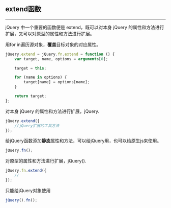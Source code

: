 ## extend函数
---

jQuery 中一个重要的函数便是 extend，既可以对本身 jQuery 的属性和方法进行扩展，又可以对原型的属性和方法进行扩展。

用for in遍历源对象，**覆盖**目标对象的对应属性。
```js
jQuery.extend = jQuery.fn.extend = function () {
    var target, name, options = arguments[0];

    target = this;

    for (name in options) {
        target[name] = options[name];
    }

    return target;
};
```

对本身 jQuery 的属性和方法进行扩展，jQuery.
```js
jQuery.extend({
    //jQuery扩展的工具方法
});
```

给jQuery函数添加**静态**属性和方法，可以给jQuery用，也可以给原生js来使用。
```js
jQuery.fn();
```

对原型的属性和方法进行扩展，jQuery().
```js
jQuery.fn.extend({
    //
});
```

只能给jQuery对象使用
```js
jQuery().fn();
```








